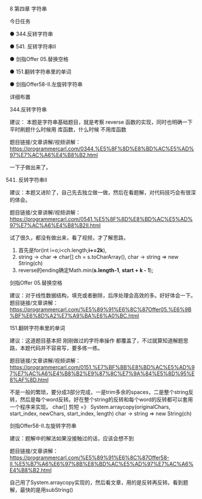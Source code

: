 8 第四章 字符串

 今日任务 

● 344.反转字符串

● 541. 反转字符串II

● 剑指Offer 05.替换空格

● 151.翻转字符串里的单词

● 剑指Offer58-II.左旋转字符串


 详细布置 

 344.反转字符串 

建议： 本题是字符串基础题目，就是考察 reverse 函数的实现，同时也明确一下 平时刷题什么时候用 库函数，什么时候 不用库函数 

题目链接/文章讲解/视频讲解：https://programmercarl.com/0344.%E5%8F%8D%E8%BD%AC%E5%AD%97%E7%AC%A6%E4%B8%B2.html  

一下子做出来了。

 541. 反转字符串II

建议：本题又进阶了，自己先去独立做一做，然后在看题解，对代码技巧会有很深的体会。 

题目链接/文章讲解/视频讲解：https://programmercarl.com/0541.%E5%8F%8D%E8%BD%AC%E5%AD%97%E7%AC%A6%E4%B8%B2II.html  

试了很久，都没有做出来，看了视频，才了解思路，
1. 首先是for(int i=o;i<ch.length;**i+=2k**), 
2. string -> char => char[] ch = s.toCharArray(), char -> string => new String(ch)
3. reverse的ending确定Math.min(**s.length-1**, **start + k - 1**);


 剑指Offer 05.替换空格 

建议：对于线性数据结构，填充或者删除，后序处理会高效的多。好好体会一下。
题目链接/文章讲解：https://programmercarl.com/%E5%89%91%E6%8C%87Offer05.%E6%9B%BF%E6%8D%A2%E7%A9%BA%E6%A0%BC.html  


 151.翻转字符串里的单词 

建议：这道题目基本把 刚刚做过的字符串操作 都覆盖了，不过就算知道解题思路，本题代码并不容易写，要多练一练。 

题目链接/文章讲解/视频讲解：https://programmercarl.com/0151.%E7%BF%BB%E8%BD%AC%E5%AD%97%E7%AC%A6%E4%B8%B2%E9%87%8C%E7%9A%84%E5%8D%95%E8%AF%8D.html 


不是一般的繁琐，要分成3部分完成，一是trim多余的spaces，二是整个string反转，然后是每个word反转。好在整个string的反转和每个word的反转都可以套用一个程序来实现。
char[] 剪短 =》 System.arraycopy(originalChars, start_index, newChars, start_index, length)
char -> string => new String(ch)

 剑指Offer58-II.左旋转字符串 

建议：题解中的解法如果没接触过的话，应该会想不到

题目链接/文章讲解：https://programmercarl.com/%E5%89%91%E6%8C%87Offer58-II.%E5%B7%A6%E6%97%8B%E8%BD%AC%E5%AD%97%E7%AC%A6%E4%B8%B2.html  

自己用了System.arraycopy实现的，然后看文章，用的是反转再反转。看到题解，最快的是用subString()

